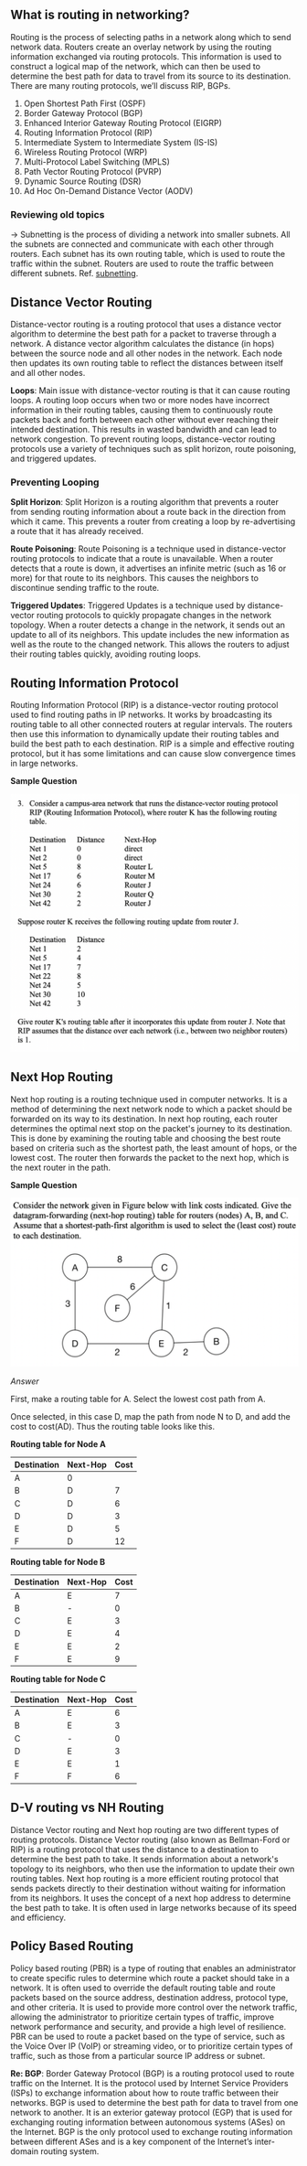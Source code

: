 ## What is routing in networking? 

Routing is the process of selecting paths in a network along which to send network data. Routers create an overlay network by using the routing information exchanged via routing protocols. This information is used to construct a logical map of the network, which can then be used to determine the best path for data to travel from its source to its destination. There are many routing protocols, we’ll discuss RIP, BGPs.

1. Open Shortest Path First (OSPF)
2. Border Gateway Protocol (BGP)
3. Enhanced Interior Gateway Routing Protocol (EIGRP)
4. Routing Information Protocol (RIP)
5. Intermediate System to Intermediate System (IS-IS)
6. Wireless Routing Protocol (WRP)
7. Multi-Protocol Label Switching (MPLS)
8. Path Vector Routing Protocol (PVRP)
9. Dynamic Source Routing (DSR)
10. Ad Hoc On-Demand Distance Vector (AODV)

### Reviewing old topics

→ Subnetting is the process of dividing a network into smaller subnets. All the subnets are connected and communicate with each other through routers. Each subnet has its own routing table, which is used to route the traffic within the subnet. Routers are used to route the traffic between different subnets. Ref. [subnetting](https://github.com/AbhinavMir/network_grad_notes/blob/main/subnetting.md). 

 ## Distance Vector Routing

Distance-vector routing is a routing protocol that uses a distance vector algorithm to determine the best path for a packet to traverse through a network. A distance vector algorithm calculates the distance (in hops) between the source node and all other nodes in the network. Each node then updates its own routing table to reflect the distances between itself and all other nodes.

**Loops**: Main issue with distance-vector routing is that it can cause routing loops. A routing loop occurs when two or more nodes have incorrect information in their routing tables, causing them to continuously route packets back and forth between each other without ever reaching their intended destination. This results in wasted bandwidth and can lead to network congestion. To prevent routing loops, distance-vector routing protocols use a variety of techniques such as split horizon, route poisoning, and triggered updates.

### Preventing Looping

**Split Horizon**: Split Horizon is a routing algorithm that prevents a router from sending routing information about a route back in the direction from which it came. This prevents a router from creating a loop by re-advertising a route that it has already received.

**Route Poisoning**: Route Poisoning is a technique used in distance-vector routing protocols to indicate that a route is unavailable. When a router detects that a route is down, it advertises an infinite metric (such as 16 or more) for that route to its neighbors. This causes the neighbors to discontinue sending traffic to the route.

**Triggered Updates**: Triggered Updates is a technique used by distance-vector routing protocols to quickly propagate changes in the network topology. When a router detects a change in the network, it sends out an update to all of its neighbors. This update includes the new information as well as the route to the changed network. This allows the routers to adjust their routing tables quickly, avoiding routing loops.

## Routing Information Protocol

Routing Information Protocol (RIP) is a distance-vector routing protocol used to find routing paths in IP networks. It works by broadcasting its routing table to all other connected routers at regular intervals. The routers then use this information to dynamically update their routing tables and build the best path to each destination. RIP is a simple and effective routing protocol, but it has some limitations and can cause slow convergence times in large networks.

**Sample Question**

![sample question](src/sample_RIP.png)



## Next Hop Routing

Next hop routing is a routing technique used in computer networks. It is a method of determining the next network node to which a packet should be forwarded on its way to its destination. In next hop routing, each router determines the optimal next stop on the packet's journey to its destination. This is done by examining the routing table and choosing the best route based on criteria such as the shortest path, the least amount of hops, or the lowest cost. The router then forwards the packet to the next hop, which is the next router in the path.

**Sample Question**

![sample question](src/sample_next_hop.png)



*Answer*

First, make a routing table for A. Select the lowest cost path from A.

Once selected, in this case D, map the path from node N to D, and add the cost to cost(AD). Thus the routing table looks like this.

**Routing table for Node A**

| Destination | Next-Hop | Cost |
|-------------|----------|------|
| A           | 0        |     |
| B           | D        | 7   |
| C           | D        | 6   |
| D           | D        | 3   |
| E           | D        | 5   |
| F           | D        | 12  |

**Routing table for Node B**

| Destination | Next-Hop | Cost |
| --- | --- | --- |
| A | E | 7 |
| B | - | 0 |
| C | E | 3 |
| D | E | 4 |
| E | E | 2 |
| F | E | 9 |

**Routing table for Node C**

| Destination | Next-Hop | Cost |
| --- | --- | --- |
| A | E | 6 |
| B | E | 3 |
| C | - | 0 |
| D | E | 3 |
| E | E | 1 |
| F | F | 6 |

## D-V routing vs NH Routing

Distance Vector routing and Next hop routing are two different types of routing protocols. Distance Vector routing (also known as Bellman-Ford or RIP) is a routing protocol that uses the distance to a destination to determine the best path to take. It sends information about a network's topology to its neighbors, who then use the information to update their own routing tables. Next hop routing is a more efficient routing protocol that sends packets directly to their destination without waiting for information from its neighbors. It uses the concept of a next hop address to determine the best path to take. It is often used in large networks because of its speed and efficiency.

## Policy Based Routing

Policy based routing (PBR) is a type of routing that enables an administrator to create specific rules to determine which route a packet should take in a network. It is often used to override the default routing table and route packets based on the source address, destination address, protocol type, and other criteria. It is used to provide more control over the network traffic, allowing the administrator to prioritize certain types of traffic, improve network performance and security, and provide a high level of resilience. PBR can be used to route a packet based on the type of service, such as the Voice Over IP (VoIP) or streaming video, or to prioritize certain types of traffic, such as those from a particular source IP address or subnet.

**Re: BGP**: Border Gateway Protocol (BGP) is a routing protocol used to route traffic on the Internet. It is the protocol used by Internet Service Providers (ISPs) to exchange information about how to route traffic between their networks. BGP is used to determine the best path for data to travel from one network to another. It is an exterior gateway protocol (EGP) that is used for exchanging routing information between autonomous systems (ASes) on the Internet. BGP is the only protocol used to exchange routing information between different ASes and is a key component of the Internet’s inter-domain routing system.







